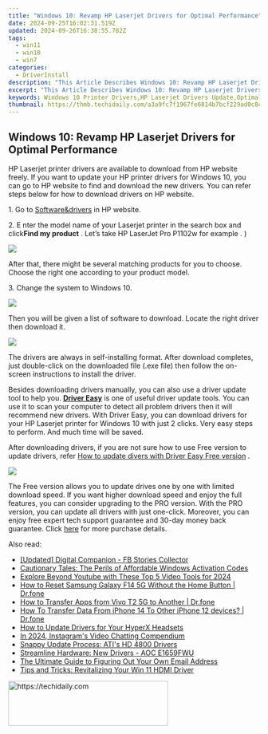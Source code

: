 ```yaml
---
title: "Windows 10: Revamp HP Laserjet Drivers for Optimal Performance"
date: 2024-09-25T16:02:31.519Z
updated: 2024-09-26T16:38:55.782Z
tags:
  - win11
  - win10
  - win7
categories:
  - DriverInstall
description: "This Article Describes Windows 10: Revamp HP Laserjet Drivers for Optimal Performance"
excerpt: "This Article Describes Windows 10: Revamp HP Laserjet Drivers for Optimal Performance"
keywords: Windows 10 Printer Drivers,HP Laserjet Drivers Update,Optimal Laserjet Performance,HP Printer Windows Compatibility,Windows 10 Laserjet Troubleshooting,HP Laserjet Drivers Optimization Guide,Laserjet 3020 Windows 10 Driver Installation
thumbnail: https://thmb.techidaily.com/a3a9fc7f1967fe6814b7bcf229ad0c8c09fecb880f152e3279a23ce2f1e6acd7.jpg
---
```


## Windows 10: Revamp HP Laserjet Drivers for Optimal Performance

 HP Laserjet printer drivers are available to download from HP website freely. If you want to update your HP printer drivers for Windows 10, you can go to HP website to find and download the new drivers. You can refer steps below for how to download drivers on HP website.
  
1\. Go to [Software&drivers](http://support.hp.com/sg-en/drivers)  in HP website.  
  
2\. E  nter the model name of your Laserjet printer in the search box and click**Find my product** . Let’s take HP LaserJet Pro P1102w for example .  )  
  
![](https://images.drivereasy.com/wp-content/uploads/2016/08/img_57b17ae03947e.png)

 After that, there might be several matching products for you to choose. Choose the right one according to your product model.  
  
 3\. Change the system to Windows 10\.
  
![](https://images.drivereasy.com/wp-content/uploads/2016/08/img_57b17b4737f93.jpg)

Then you will be given a list of software to download. Locate the right driver then download it.
  
 ![](https://images.drivereasy.com/wp-content/uploads/2016/08/img_57b17c6f00239.jpg)
  
 The drivers are always in self-installing format. After download completes, just double-click on the downloaded file (.exe file) then follow the on-screen instructions to install the driver.  
  
 Besides downloading drivers manually, you can also use a driver update tool to help you. **[Driver Easy](https://tools.techidaily.com/drivereasy/download/)**  is one of useful driver update tools. You can use it to scan your computer to detect all problem drivers then it will recommend new drivers. With Driver Easy, you can download drivers for your HP Laserjet printer for Windows 10 with just 2 clicks. Very easy steps to perform. And much time will be saved.
  
 After downloading drivers, if you are not sure how to use Free version to update drivers, refer [How to update divers with Driver Easy Free version](https://tools.techidaily.com/drivereasy/download/) .  
  
![](https://images.drivereasy.com/wp-content/uploads/2017/04/img_58feee36b67d4.png)
  
 The Free version allows you to update drives one by one with limited download speed. If you want higher download speed and enjoy the full features, you can consider upgrading to the PRO version. With the PRO version, you can update all drivers with just one-click. Moreover, you can enjoy free expert tech support guarantee and 30-day money back guarantee. Click [here](https://tools.techidaily.com/drivereasy/download/) for more purchase details.

<ins class="adsbygoogle"
     style="display:block"
     data-ad-format="autorelaxed"
     data-ad-client="ca-pub-7571918770474297"
     data-ad-slot="1223367746"></ins>

<ins class="adsbygoogle"
     style="display:block"
     data-ad-client="ca-pub-7571918770474297"
     data-ad-slot="8358498916"
     data-ad-format="auto"
     data-full-width-responsive="true"></ins>

<span class="atpl-alsoreadstyle">Also read:</span>
<div><ul>
<li><a href="https://facebook-clips.techidaily.com/updated-digital-companion-fb-stories-collector/"><u>[Updated] Digital Companion - FB Stories Collector</u></a></li>
<li><a href="https://win11.techidaily.com/cautionary-tales-the-perils-of-affordable-windows-activation-codes/"><u>Cautionary Tales: The Perils of Affordable Windows Activation Codes</u></a></li>
<li><a href="https://youtube-help.techidaily.com/explore-beyond-youtube-with-these-top-5-video-tools-for-2024/"><u>Explore Beyond Youtube with These Top 5 Video Tools for 2024</u></a></li>
<li><a href="https://techidaily.com/how-to-reset-samsung-galaxy-f14-5g-without-the-home-button-drfone-by-drfone-reset-android-reset-android/"><u>How to Reset Samsung Galaxy F14 5G Without the Home Button | Dr.fone</u></a></li>
<li><a href="https://blog-min.techidaily.com/how-to-transfer-apps-from-vivo-t2-5g-to-another-drfone-by-drfone-transfer-from-android-transfer-from-android/"><u>How to Transfer Apps from Vivo T2 5G to Another | Dr.fone</u></a></li>
<li><a href="https://review-topics.techidaily.com/how-to-transfer-data-from-iphone-14-to-other-iphone-12-devices-drfone-by-drfone-transfer-data-from-ios-transfer-data-from-ios/"><u>How To Transfer Data From iPhone 14 To Other iPhone 12 devices? | Dr.fone</u></a></li>
<li><a href="https://driver-install.techidaily.com/how-to-update-drivers-for-your-hyperx-headsets/"><u>How to Update Drivers for Your HyperX Headsets</u></a></li>
<li><a href="https://instagram-video-files.techidaily.com/in-2024-instagrams-video-chatting-compendium/"><u>In 2024, Instagram's Video Chatting Compendium</u></a></li>
<li><a href="https://driver-install.techidaily.com/snappy-update-process-atis-hd-4800-drivers/"><u>Snappy Update Process: ATI's HD 4800 Drivers</u></a></li>
<li><a href="https://driver-install.techidaily.com/streamline-hardware-new-drivers-aoc-e1659fwu/"><u>Streamline Hardware: New Drivers - AOC E1659FWU</u></a></li>
<li><a href="https://techtrends.techidaily.com/the-ultimate-guide-to-figuring-out-your-own-email-address/"><u>The Ultimate Guide to Figuring Out Your Own Email Address</u></a></li>
<li><a href="https://driver-install.techidaily.com/tips-and-tricks-revitalizing-your-win-11-hdmi-driver/"><u>Tips and Tricks: Revitalizing Your Win 11 HDMI Driver</u></a></li>
</ul></div>

<!-- affiliate ads begin -->
<a href="https://bluettius.sjv.io/c/5597632/2139109/17108" target="_top" id="2139109">
  <img src="//a.impactradius-go.com/display-ad/17108-2139109" border="0" alt="https://techidaily.com" width="320" height="90"/>
</a>
<img height="0" width="0" src="https://bluettius.sjv.io/i/5597632/2139109/17108" style="position:absolute;visibility:hidden;" border="0" />
<!-- affiliate ads end -->

